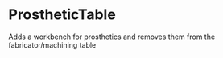 # ProstheticTable
Adds a workbench for prosthetics and removes them from the fabricator/machining table
